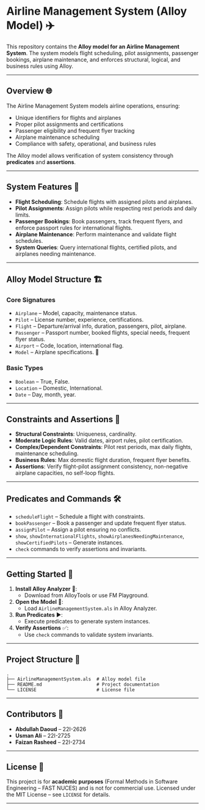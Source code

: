 # Airline Management System (Alloy Model) ✈️

This repository contains the **Alloy model for an Airline Management System**. The system models flight scheduling, pilot assignments, passenger bookings, airplane maintenance, and enforces structural, logical, and business rules using Alloy.

---

## Overview 🌐

The Airline Management System models airline operations, ensuring:

- Unique identifiers for flights and airplanes 
- Proper pilot assignments and certifications 
- Passenger eligibility and frequent flyer tracking 
- Airplane maintenance scheduling 
- Compliance with safety, operational, and business rules 

The Alloy model allows verification of system consistency through **predicates** and **assertions**.

---

## System Features 🚀

- **Flight Scheduling**: Schedule flights with assigned pilots and airplanes. 
- **Pilot Assignments**: Assign pilots while respecting rest periods and daily limits. 
- **Passenger Bookings**: Book passengers, track frequent flyers, and enforce passport rules for international flights. 
- **Airplane Maintenance**: Perform maintenance and validate flight schedules. 
- **System Queries**: Query international flights, certified pilots, and airplanes needing maintenance. 

---

## Alloy Model Structure 🏗️

### Core Signatures

- `Airplane` – Model, capacity, maintenance status. 
- `Pilot` – License number, experience, certifications. 
- `Flight` – Departure/arrival info, duration, passengers, pilot, airplane. 
- `Passenger` – Passport number, booked flights, special needs, frequent flyer status. 
- `Airport` – Code, location, international flag. 
- `Model` – Airplane specifications. 📏

### Basic Types

- `Boolean` – True, False. 
- `Location` – Domestic, International. 
- `Date` – Day, month, year. 

---

## Constraints and Assertions 📜

- **Structural Constraints**: Uniqueness, cardinality.
- **Moderate Logic Rules**: Valid dates, airport rules, pilot certification.
- **Complex/Dependent Constraints**: Pilot rest periods, max daily flights, maintenance scheduling.
- **Business Rules**: Max domestic flight duration, frequent flyer benefits.
- **Assertions**: Verify flight-pilot assignment consistency, non-negative airplane capacities, no self-loop flights.

---

## Predicates and Commands 🛠️

- `scheduleFlight` – Schedule a flight with constraints.
- `bookPassenger` – Book a passenger and update frequent flyer status.
- `assignPilot` – Assign a pilot ensuring no conflicts.
- `show`, `showInternationalFlights`, `showAirplanesNeedingMaintenance`, `showCertifiedPilots` – Generate instances.
- `check` commands to verify assertions and invariants.

---

## Getting Started 🚀

1. **Install Alloy Analyzer** 🔧:
   - Download from AlloyTools or use FM Playground.
2. **Open the Model** 📂:
   - Load `AirlineManagementSystem.als` in Alloy Analyzer.
3. **Run Predicates** ▶️:
   - Execute predicates to generate system instances.
4. **Verify Assertions** ✅:
   - Use `check` commands to validate system invariants.

---

## Project Structure 📁

```plaintext
.
├── AirlineManagementSystem.als  # Alloy model file
├── README.md                    # Project documentation
└── LICENSE                      # License file
```

---

## Contributors 👥

- **Abdullah Daoud** – 22I-2626
- **Usman Ali** – 22I-2725
- **Faizan Rasheed** – 22I-2734

---

## License 📜

This project is for **academic purposes** (Formal Methods in Software Engineering – FAST NUCES) and is not for commercial use. Licensed under the MIT License – see `LICENSE` for details.

---
